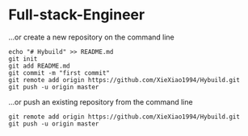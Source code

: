# Full-stack-Engineer
…or create a new repository on the command line
	
	echo "# Hybuild" >> README.md
	git init
	git add README.md
	git commit -m "first commit"
	git remote add origin https://github.com/XieXiao1994/Hybuild.git
	git push -u origin master

…or push an existing repository from the command line

	git remote add origin https://github.com/XieXiao1994/Hybuild.git
	git push -u origin master